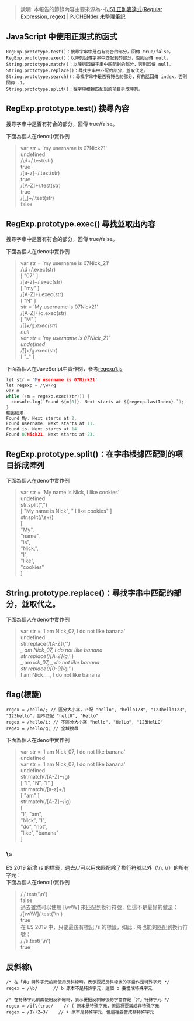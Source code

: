 > 說明: 本報告的節錄內容主要來源為--[[JS] 正則表達式(Regular Expression, regex) | PJCHENder 未整理筆記](https://pjchender.github.io/2017/09/26/js-%E6%AD%A3%E5%89%87%E8%A1%A8%E9%81%94%E5%BC%8F-regular-expression-regex/)  

## JavaScript 中使用正規式的函式
```
RegExp.prototype.test()：搜尋字串中是否有符合的部分，回傳 true/false。  
RegExp.prototype.exec()：以陣列回傳字串中匹配到的部分，否則回傳 null。  
String.prototype.match()：以陣列回傳字串中匹配到的部分，否則回傳 null。  
String.prototype.replace()：尋找字串中匹配的部分，並取代之。  
String.prototype.search()：尋找字串中是否有符合的部分，有的話回傳 index，否則回傳 -1。  
String.prototype.split()：在字串根據匹配到的項目拆成陣列。  
```  
## RegExp.prototype.test() 搜尋內容
搜尋字串中是否有符合的部分，回傳 true/false。 

下面為個人在deno中實作例    

> var str = 'my username is 07Nick21'  
undefined  
> /\d+/.test(str)  
true  
> /[a-z]+/.test(str)  
true  
> /[A-Z]+/.test(str)  
true  
> /[_]+/.test(str)  
false  


## RegExp.prototype.exec() 尋找並取出內容
搜尋字串中是否有符合的部分，回傳 true/false。 

下面為個人在deno中實作例   
> var str = 'my username is 07Nick_21'   
> /\d+/.exec(str)  
[ "07" ]  
> /[a-z]+/.exec(str)  
[ "my" ]  
> /[A-Z]+/.exec(str)  
[ "N" ]  
> str = 'My username is 07Nick21'  
> /[A-Z]+/g.exec(str)  
[ "M" ]  
> /[_]+/g.exec(str)  
null   
> var str = 'my username is 07Nick_21'  
undefined  
> /[_]+/g.exec(str)  
[ "_" ]  

下面為個人在JaveScript中實作例，參考[regexp1.js](https://github.com/ccccourse/wp/blob/master/code/08-app2/basic/regexp1.js) 
```c  
let str = 'My username is 07Nick21'
let regexp = /\w+/g
var m
while ((m = regexp.exec(str))) {
  console.log(`Found ${m[0]}. Next starts at ${regexp.lastIndex}.`);
}  
輸出結果:  
Found My. Next starts at 2.      
Found username. Next starts at 11.  
Found is. Next starts at 14.  
Found 07Nick21. Next starts at 23.  
```  
## RegExp.prototype.split()：在字串根據匹配到的項目拆成陣列
下面為個人在deno中實作例  
> var str = 'My name is Nick, I like cookies'  
undefined  
> str.split(",")  
[ "My name is Nick", " I like cookies" ]  
str.split(/\s+/)  
[  
  "My",  
  "name",   
  "is",  
  "Nick,",  
  "I",  
  "like",  
  "cookies"  
]  

## String.prototype.replace()：尋找字串中匹配的部分，並取代之。
下面為個人在deno中實作例   
> var str = 'I am Nick_07, I do not like banana'  
undefined  
> str.replace(/[A-Z]/,'_')  
_ am Nick_07, I do not like banana  
> str.replace(/[A-Z]/g,'_')  
_ am _ick_07, _ do not like banana  
> str.replace(/[0-9]/g,'_')  
I am Nick___, I do not like banana  

## flag(標籤)  
```  
regex = /hello/; // 區分大小寫，匹配 "hello", "hello123", "123hello123", "123hello"，但不匹配 "hell0", "Hello"  
regex = /hello/i; // 不區分大小寫 "hello", "HelLo", "123HelLO"  
regex = /hello/g; // 全域搜尋  
```  
下面為個人在deno中實作例   
> var str = 'I am Nick_07, I do not like banana'  
undefined  
> var str = 'I am Nick_07, I do not like banana'  
undefined  
> str.match(/[A-Z]+/g)  
[ "I", "N", "I" ]  
> str.match(/[a-z]+/)  
[ "am" ]  
> str.match(/[A-Z]+/ig)  
[  
  "I",    "am",  
  "Nick", "I",  
  "do",   "not",    
  "like", "banana"  
]  
### \s  
ES 2019 新增 /s 的標籤，過去/./可以用來匹配除了換行符號以外（\n, \r）的所有字元：  
下面為個人在deno中實作例   
> /./.test('\n')  
false  
過去雖然可以使用 [\w\W] 來匹配到換行符號，但這不是最好的做法：  
> /[\w\W]/.test('\n')  
true  
在 ES 2019 中，只要最後有標記 /s 的標籤，如此 . 將也能夠匹配到換行符號：  
> /./s.test('\n')  
true  

## 反斜線\  
```    
/* 在「非」特殊字元前面使用反斜線時，表示要把反斜線後的字當作是特殊字元 */  
regex = /\b/      // b 原本不是特殊字元，這個 b 要當成特殊字元  

/* 在特殊字元前面使用反斜線時，表示要把反斜線後的字當作是「非」特殊字元 */  
regex = /if\(true/    // ( 原本是特殊字元，但這裡要當成非特殊字元  
regex = /1\+2=3/    // + 原本是特殊字元，但這裡要當成非特殊字元  
```  
